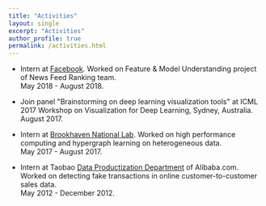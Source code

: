 ```yaml
---
title: "Activities"
layout: single
excerpt: "Activities"
author_profile: true
permalink: /activities.html
---
```

* Intern at [Facebook](https://www.facebook.com). Worked on Feature & Model Understanding project of News Feed Ranking team. <br> May 2018 - August 2018.

* Join panel "Brainstorming on deep learning visualization tools" at ICML 2017 Workshop on Visualization for Deep Learning, Sydney, Australia. <br> August 2017.

* Intern at [Brookhaven National Lab](https://www.bnl.gov/). Worked on high performance computing and hypergraph learning on heterogeneous data. <br> May 2017 - August 2017.

* Intern at Taobao [Data Productization Department](http://www.tbdata.org/about-us#jobs) of Alibaba.com. Worked on detecting fake transactions in online customer-to-customer sales data. <br> May 2012 - December 2012.
